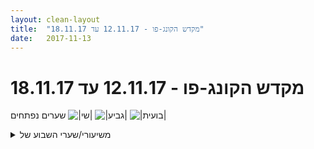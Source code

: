 ```yaml
---
layout: clean-layout
title:  "מקדש הקונג-פו - 12.11.17 עד 18.11.17"
date:   2017-11-13
---
```

# מקדש הקונג-פו - 12.11.17 עד 18.11.17 
שערים נפתחים <img src="http://www.timg.co.il/tapuzForum/images/Emo77.gif" alt="|שי|"> <img src="http://www.timg.co.il/tapuzForum/images/Emo106.gif" alt="|גביע|"> <img src="http://www.timg.co.il/tapuzForum/images/Emo547.gif" alt="|בועית|">

<details>
                    <summary>משיעורי/שערי השבוע של</summary>
                    
                  </details><details>
                    <summary>> > א' 12.11.2017 - "חקירה מיטיבה</summary>
                    מכמה דקות לשבע עד עשר.<br> <br> התקדמות משותפת בהשארת שיתופי שיעור בקלות<br> רוטינה לא חייבת להכיל את מלוא הפונקציונליות שלה מראש.<br> <br> בחירת תכנים לשיעור &quot;בדיעבד&quot;, לפי מה שמוצא חן בעיני שכללתי בו<br> <br> השקטה<br> 1) פשוט ער<br> 2) אם מבחין במחשבות מעגליות וכאלה, מזהה שזה משעמם טילים (זה מוציא קצת את המחט מהתקליט)<br> 3) מילמוליזציה של המחשבות (המלמול יכול להיות גם חזק, פראי וכיו&quot;ב), משהו דומה עם הרגשות, ים פנימי שאין צורך לתרץ, לנסח, להפנות לאנשהו.<br> (את 1 יש בכל מקרה, השאר לפי הצורך)<br> <br> שיחת ריפוי<br> <br> חי במהירות אחרת<br> מוכן, מחכה – לא במובן אין-מעש, די להיפך: ער למה שמגיע אלי ומוכן לקבל אותו<br> שיפור מהירות החבטה (קשת, מעגל, קפיץ, אין כל כך &quot;הלוך&quot; ו&quot;חזור&quot; נפרדים)<br> שיפור התגובה למתקפה עלי<br> תפיסת רצף תנועתי קטן או גדול כמהלך אחד<br> <br> עם סכין - התוקף מגיע אל/מכיוון הגב<br> <br> תרגיל: מקדים הנחייה בהירה לעשייה (גם כשאין בזה צורך לכאורה). תרגיל: לא עושה את זה.<br> היעדר חשיבה (למשל לרגע, כשמופעל &quot;פשוט ער&quot;)
                  </details><details>
                    <summary>> > ב' 13.11.2017 - "התחלה חדשה</summary>
                    19:20-21:40<br> <br> חימום היחסים עם הקרקע ובכלל, מטה קסמים גמדי<br> שימוש באמירה הנהדרת &quot;מערכות היחסים הן רק בין אי-שלמויות&quot;<br> <br> רוב השיעור הוקדש לאמנות הלחימה.<br> החלק המשותף: עם עילי.<br> <br> שיפור הגלגול [הפתיע אותי כמה נוח היה לי להתגלגל מעמידה, יותר מכשאני מתחיל נמוך]<br> שיפור בעיטה מהצד עם סיבוב [להסתכל קודם; עדכון ההרגל]<br> קרבות קצרים עם דגשים טובים [חבטה שלמה; הגנה כחלק מהתקפה; בטווח קצר; סגור]<br> קרב ללא דגשים שעניינו לבדוק מה הטמעתי<br> קרב אגרופים מתמשך שעניינו שיפור הנשימה/השימוש-בה [זכירת הדגש; שליטה בעוצמה; היעזרות בנשיפה ארוכה; זה המצב הרגיל שלי]<br> לא זז: מתקפות עלי שאני מנצל כדי לחסל (או לפחות לעצור) אותו ממש בלי לזוז מהמקום שלי<br> אמנות הלחימה ביומיום: מהירות אחרת<br> <br> השארת האנרגיה שלי במה שחשוב לי לקדם באופן רציף [&quot;לבד בפטגוניה&quot;]<br> הבערת ומימוש הייעוד<br> כל סיטואציה יכולה להפעיל אותי כתלמיד [או שלא] <br> שיפור השיעור [שימוש בו לכשעצמו וכמנוע; התקדמות אמיתית]<br> תפקיד המדריך [התבוננות משותפת בו]<br> תפקיד היומן [התייחסות לשיעור בדיעבד כחלק אינטגרלי ממנו; שימוש עוזר ולא עוזר ביומן]
                  </details><details>
                    <summary>> > > > מאימיילים של אחרי השיעו</summary>
                    לגבי &quot;שיפור בעיטה מהצד עם סיבוב [להסתכל קודם; עדכון ההרגל]&quot;<br> <br> הסייען הנהדר:<br> הבעיטה הראשונה שהדגמתי (כמו שעשית קודם)<br> במהלכה הבועט פשוט קצת יותר פגיע<br> מפני שהוא שולח את הרגל שלו מבלי להסתכל<br> <br> האני הנהדר:<br> כן, כשתרגלתי אחר כך בערך אותה בעיטה (בעיטה דומה אבל שאני מגיע אליה בדילוג) הפגיעות שלי בלטה לי מאוד. כשכן הסתכלתי יכולתי לפחות לראות כשלא רלוונטי להמשיך, ולשנות משהו. (לא שיניתי כי התרגול היה אחר, להגיע שוב ושוב באותו אופן, אבל לפחות זיהיתי את זה טוב.)<br> בטח עוד ייקח לזה זמן להשתנות. הרגלונצ&#39;יק.<br> תודה (o:<br> <br> הסייען הנהדר:<br> כן, הפגיעות נובעת גם מהתנוחה עצמה.<br> בצורה השניה מבין השתיים שהדגמתי, הגוף יותר אסוף. לא מקומר. זה יותר מתאים לאמנות הלחימה (הראשונה יותר מתאימה לריקוד).<br> אך בכל זאת גם הצורה הראשונה טובה ואפשרית במקומה (ולא הייתי מוותר עליה באמנות הלחימה שלי).<br>  <br> לגבי ההרגל, אם באמנות הלחימה אנחנו מנסים לשנות משהו ומרגישים שאנחנו נאבקים באיזשהו הרגל, זה בדרך כלל סימן לעבודה לא נכונה.<br> קצת כמו בפורמים.<br>  <br> כי כמעט כל דבר שאנחנו עושים באמנות הלחימה, אמור להיות אפשרות אחת מיני רבות.<br> ואם אפשרות כלשהי &quot;מתנגדת&quot; לשימוש באפשרות אחרת, ברוב המקרים זה אומר התנהלות לא נכונה שלנו עם האפשרות המקורית, מלכתחילה.<br>  <br> פעם קראתי לזה ביני לביני &quot;צדקנות תנועתית&quot;.<br> אנחנו צריכים להיזהר מצדקנות תנועתית.<br>  <br> עבודה יפה.
                  </details><details>
                    <summary>> > ד' 15.11.2017 - "עבודה נכונה עם עצמנו</summary>
                    2225~1910 (איחור)<br> <br> ער למעטפת שלי, שקט בכל הנסיבות<br> בכל מני סביבות (&quot;ראש כתפיים בטן&quot;, &quot;תפיסה והתחמקות&quot; בעיניים פקוחות)<br> <br> שוויון- נפש מיטיב לכל מני סביבות חיצוניות, אנשים, מצבים חיצוניים<br> שם לב לאזור בי שממונה על זה<br> שוויון- נפש מיטיב לסביבות פנימיות, ייצוגים של אנשים, מצבים פנימיים<br> האזור שממונה על זה<br> איך העבודה עם כל אזור, הסתכלות בדומה בין שניהם<br> מחליט משהו בנוגע לזה (כשנעים לי עם זה. אכן מאוד נעים לכשעצמו, לגבי ההחלטה - כרגע עוד יעילה במידה מוגבלת מסתבר.)<br> <br> מוצא חמישה אנשים שאני מכיר שמופיעות אצלם הפרעות נפש<br> משתמש במופעים האלה אצלם כבעדשות מגדילות למופעים היותר קטנים האלה אצלי<br> מזהה אותם אצלי, עושה בזה שימוש לטובה.<br> [ביחס לאהבה למשל: כשאני מסתכל באנשים האלה אני אוהב אותם. כשאני מסתכל במופעים של ענייני הנפש שלהם בי, את חלקם אני אוהב כמובן-מאליו ולאחרים בהחלט נדרשת התכוונות מיוחדת.]<br> <br> מוצא להפרעות נפש חלוקה כללית משלי<br> משתמש בקטגוריות כדי לזהות מופעים כאלה אצלי<br> <br> מוצא את התופעה המיטיבה שכל קטגוריה כזאת מצביעה עליה ועובד איתה [מופלא]<br> לא בהכרח היתה אחת. מפוצלות-יתר למשל הובילה אותי גם לאחדות וגם לדפדוף יעיל ונעים במטריצה שלי, ומצאתי את &quot;במידה&quot; חוסן-על שעושה את העבודה עם כל הקטגוריות.<br> [עבודה ראשונית בינתיים, עם קטגוריות שעבודה יותר-מראשונית בטח תעדכן]<br> <br> בעודף, יותר מדי / אכפתי, חם, מלא תשוקה, הכיוון הזה<br> בחוסר, פחות מדי / רגוע; מה שלא מועיל לא קיים או לא שולט<br> בקיפאון, תקיעות, ביצה / נשאר עם מה שאני רוצה להישאר, נשאר כמו שאני רוצה להיות<br> מפוצלות-יתר / אחדות; ביזור - אני פרוש בתוכי; זפזופ - תנועה מועילה וקלילה בין דמויות ועשיות<br> בפנים מדי / מחובר לעצמי, יודע מה אני רוצה, איך לפעול, יש אותי<br> בחוץ מדי, מנותק / נפרד, מוגן; משתתף, חלק מהעולם<br> חלוקה צבאית א&#39;: רק אני חשוב (הגנרל - משחק באנשים) / מגשימן, אמן האפשרי<br> חלוקה צבאית ב&#39;: רק המטרה חשובה (חייל פנאט) / עושה את העבודה, חלק מזרימה טובה<br> [וחוסן שרלוונטי לכולם: <b>במידה</b>. כמו כל תרופה שניתנת לדבר הנכון, בכמות הנכונה..]<br> <br> מה מקפיץ תלמיד פתאום: התבוננות בתהליך של תלמיד מסויים<br> הבנתו את עצמו ואת ההתנהלות שלו ביחס למרכזים<br> <br> חלק שלישי<br> &quot;במקום&quot; – מגיב למתקפה עלי כמה שיותר מהמקום. המגמה: לשלוט הרבה יותר טוב במתקפה שמגיעה אלי.<br> עם סכין – סימונים חופשיים במרחב מוגבל, אז הגבלה ל&quot;רוכב&quot; זה מול זה, ואז ב&quot;רוכב&quot; עם דקירה מסויימת שוב ושוב. כשחזרנו אחרי כל אלה לעבודה חופשית (במרחב מוגבל) העבודה היתה הרבה יותר איכותית.<br> חבטות בכרית - בזמן המטרת-אגרופים מתמשכת נזכרתי לא לשים לב לחבטות על חשבון איפה שאני ביחס ליריב, כרגיל זה העלה את איכות העבודה שלי בכל מני פרמטרים (איפה אני מניח את עצמי, מאיפה אני חובט וכו&#39;)<br> קרב אגרופים לזיהוי מה שהושג - הספיק רגע קצרצר כדי לזהות שלמשל העבודה עם &quot;במקום&quot; יצרה שינוי משמעותי, וגם הצליחה נדמה לי שלא להזיק בשום אופן<br> &quot;כלוב זרועות&quot; (עם כפפות) בשתי תצורות, אחת עם זרוע סטטית בכל צד של הראש כשהשני מנסה להגיע לראש מהצד - מחזק, מיטיב, משרה ביטחון.. תצורה שניה כשהזרועות במשולש (הכפפות נוגעות זו בזו) והשני מנסה לפרק את המבנה בחבטות.<br> <br> ייצור כסף<br> סיפורי עושר – איך אנשים עם כסף / בשלבי ייצורו התנהלו ומתנהלים<br> עושר שלא קשור לכסף, התחושה שהכל אפשרי<br>  [כלומו וצ&#39;קפוינט, וויסני ותאילנד, הג&#39;יגה-מן והדיסק שלו; רודי והעץ]<br> אמן האפשר – חלק בלתי נפרד מהפרק השלישי
                  </details><details>
                    <summary>"חקירה מיטיבה" - קונג-פו, ראשון 20:0</summary>
                    רוב השיעור הייתי בעבודה עצמאית. ביליתי בנעימים כשאני מתאמן במגוון דברים כמו גלגולים, עמידת ידיים, פורמות עם דגשים מסויימים, בעיטות, 5 המציאויות...<br> <br> טכניקה בת שלושה שלבים להירגעות<br> עירות פשוטה, תשומת לב<br> להבחין בחזרתיות של זה, לראות את זה כמשעמם<br> אקטיביות מילולית – נטרול של המילים ע&quot;י ערבוב או מלמול שלהם<br> <br> עיקרון ההפרדה. למשל הפרדה בין ההנחיה לעשייה, הפרדה בין שלוש השכבות, הפרדה בין ביה&quot;ס ואני. גם השיעור הזה נעזרתי בזה מפעם לפעם כאשר נתתי לעצמי הנחיות ברורות לפני או במהלך עשייה כלשהי.<br> <br> היו איתי בשיעור: ריבּ, עדי, בעז ויניב.<br> השיעור שלי התחיל ב 19:00 והסתיים ב 22:00.
                  </details><details>
                    <summary>מידע"התחלה חדשה</summary>
                    תחילת שיעור מידע מאסא- הכניסה ליומן השיעורים בכניסה לשער פנימי<br> כל מידע ביומן השיעורים הוא כמו מידע באומנות הלחימה, מדויק<br> למידה של ארבעת המוחות: המוח הגופני, המוח החושב, המוח התנועתי, המוח הרגשי.<br> תשומת לב למעברים בין המוחות<br> תשומת לב להשתלטות של המוח הרגשי<br> היצירתיות והטכנולוגיה נובעת מהמוח התנועתי<br> המוח הגופני שומר מפני פגיעה<br> סוף השיעור- מידע מאסא: אומנות הלחימה היא לא הרפתקאה. מתאמן קונגפו נכנס לקרב בידיעה שהוא מוגן<br>
                  </details><details>
                    <summary>> > יום שני 20:0</summary>
                    
                  </details><details>
                    <summary>> > > > מוח רגש</summary>
                    מה קורה שאני טועה? <br> - שמתי לב היום כמה המוח הרגשי דומיננטי. <br> במשך היום עלה מידע מהשיעור אתמול. המוח הגופני שומר עלי שלא להפגע, מזהיר אותי
                  </details><details>
                    <summary>שיעור ״התחלה חדשה״ שני 13.11.17 20:00 (5+</summary>
                    <br> שעת התחלה 19:00<br> מיקום : בית דודי.<br> <br> התחלת שיעור בחימום קצרצר של מתיחות רגלים. <br> מידיטציה על שיעורי כאן בארגנטינה ומה אני עושה.<br> <br> קריאת <a href=http://www.tapuz.co.il/communa/viewmsgcommuna.asp?communaid=18195&msgid=55909337 target=_blank style=color:blue>הטקסט הנפלא</a> <br> <a href=http://www.tapuz.co.il/communa/viewmsgcommuna.asp?communaid=18195&msgid=56943515 target=_blank style=color:blue>ותגובה אליו</a> <br> <br> המשך בעשיית סדר בלימודי כאן.<br> אחד הדברים הראשונים שהגעתי לארגנטינה היה ליצור טבלה בוורד ולמקם את השיעורים המתחלקים לטנגו וקונג פו.<br> ״פגישת הסדר״ הזו גרמה לי לפתוח שוב את הטבלה לעדכן אותה, להתענג ממלאותה, מהשתנותה מהזרות הראשונית למוכר,<br>  להתענג מההבנות החדשות שקיבלתי.<br> מהשיעורים החדשים שהוספתי ועשיתי.<br> <br> לאחר שהטבלה עודכנה, עברתי שיעור שיעור ,פעילות פעילות לאורך הימים.<br>  שדרגתי את הרגשתי שם, את האיפשור ללמידה. את הפתיחות. הנינוחות.<br> <br> <br> שעת סיום 19:55
                  </details><details>
                    <summary>> > נשמע מופלא</summary>
                    
                  </details><details>
                    <summary>"חקירה מיטיבה", 12.11.1</summary>
                    שיעור קצר יחסית (19:51 - 21:13), שכלל:<br> בהליכה - העמקת הנוכחות<br> חימום וגמישות. עבדתי בין השאר על רצף חבטות מסוים.<br> במסגרת עבודה חופשית תרגלתי:<br> (תשומת לב לרגעים שאני כמו חולם בהקיץ ולרגעים שמתעורר, במקביל לדברים אחרים)<br> תנועות מחמש החיות, זיהוי 18 התנועות בפורמה<br> הגברת הנוכחות דרך תנועה.<br> התבוננות על עצמי / הנשימה<br> מנוחה והנאה, זיהוי הקסם ברגע.<br> הזכרות בשיעור שעברתי<br> דמיון של שבוע מוצלח<br> הודיה<br> <br> בכללי חוויתי איזה חוסר מיקוד / חוסר חיבור למטרות, לצד קבלה של המצב.<br> <br>
                  </details><details>
                    <summary>שני 13.11.17 "התחלה חדשה</summary>
                    - חימום ע&quot;י תרגול פורמות<br> - עבודה על גלגולים <br> - בחירת דגש שאני רוצה לעבוד עליו בקרב קצר של דקה. קרב. ואח&quot;כ שיתוף על התוצאה.<br> - מימוש פוטנציאל באופן מלא ולא חלקי. לתת לאור לזהור.<br> - כתיבה ביומן השיעורים - בשביל מה ? משימה שמסמנים עליה V / לא באמת עוזר /מחליף תרגול אמיתי / עוזר לזקק חומר לימודי שהתקבל בשיעור / בלה בלה.. <br>
                  </details><details>
                    <summary>יום שני 13.11.17 בוקר - ״חלקים לומדים</summary>
                    זמן מקדים 14 דקות, איכות: טובה משתתפים: בן, יואב&nbsp;&nbsp;&nbsp;&nbsp;מיקום: רחבה מאחורי המוזיאון<br> תחילת שיעור - תנועה תוך הגברת הקשב שלי לסביבה, פנימה. מנסה להיות פתוח לכל האפשרויות שעשויות להגיע. <br> הנחיה לשחרר את השכל מתפקיד הניהול של השיעור. הניסוח המדויק הוא:&nbsp;&nbsp;&quot;השכל הוא רק חלק (די קטן) מההוויה; במהלך השיעור היום, עד הודעה חדשה, אל תאפשר לו להיות בתפקיד ניהולי&quot; בהתחלה זה נשמע לי קצת משונה. מתנסה בזה. זה אפשרי, בהמשך - זה עובד, בהמשך - יש בזה עניין גבוה, מתפנה מקום לאפשרויות נוספות. <br> חלק ראשון - תנועה: נע, מתבונן בתנועה, בוחר להתמקד בסוג של תנועה המשכית, עם כמה שפחות הפסקות או עצירות. מגיע לסוג של תנועה מעגלית שלתוכה אני מנסה ליצוק כל מיני תבניות תנועה מוכרות, פורמות, טכניקות שונות. הם מסתדרות פנימה, בחלק מהמקרים אני חווה שהן משתדרגות באופן מסוים.<br> חלק שני - תנוחה: נותן לתנוחות לעלות מבפנים, חווה מצבים שונים, בודק תנוחות שונות, מגיע למצב שבו אני מתרגל הרפיה של כל החלקים שלא נדרשים באופן ישיר לתנוחה. מסתבר שיש לא מעט חלקים כאלו, מעניין. <br> חלק שלישי - תנועה/תנוחה פנימית: מתעכב על זה קצת. משתדל לא לגשת אל זה בצורה מילולית. מרגיש רצון להתיישב, לתרגל בישיבה. מוצא את המקבילה של התנועה המעגלית בנשימה. מוצא את המקבילה של התנוחה בהרפיה.&nbsp;&nbsp;עם הפוקוס הזה אני מתחיל לנוע, נותן לחלקים פנימיים עדינים להכוין אותי, את התנועה שלי. <br> סיום ההנחיות. המשך תרגול של נשימה והרפיה, תנועה ותנוחה. מרגיש כאילו עברתי שער נוסף בדרך שלי. ממשיך לתרגל. <br> סיום שיעור 09:30
                  </details><details>
                    <summary>"אפשרות משמעותית" שלישי 21:30 14.11.201</summary>
                    משתתפים: חגי (אני), אבשלום, ירון ואורי.<br> <br> בין ההנחיות שקיבלתי לשיעור: &quot;השיעור שלך מועבר על-ידך בפשטות, בנועם, ברוגע, באופן מרגיע ואיתך גם ליתר המשתתפים בשיעור&quot;. <br> <br> אז אוקיי סבבה... דמיינתי כבר יום מראש מה אעשה, מה יהיה לי טוב לעשות עם עצמי וגם להעביר את זה והיה לי כיף נחמד ולא מלחיץ לחשוב על זה. ביום השיעור קצת יותר נלחצתי כי היו בי דרמות פנימיות שלא קשורות. התחברתי למה שדמיינתי יום לפני והוקל לי יותר. גם הגעתי כשעה ומשהו לפני והתכוננתי, שפכתי קצת אור על הרגע הזה (חושים, דרמות...) עבדתי כזה עם עצמי והרגשתי מוכן יותר.<br> <br> בשיעור פשוט העברתי לעצמי ולאחרים מה שאני רוצה לעשות. פחות או יותר... בגדול זה כן היה ככה אבל בדקויות אפשר היה להתכוונן יותר. יותר להרגיש עת עצמי ויותר לחסוך בתכנים ש&quot;מתחשבים&quot; עם האחרים כמו הסברים מיותרים או תוספות, כאילו אני מדריך את השיעור או אחראי יתר על המידה במה שאחרים לומדים ועושים... אבל סה&quot;כ אני מרוצה מזה.<br> <br> התחלנו ב21:00 אאל&quot;ט. <br> <br> * שימת לב לרגע הזה - חושים, וגם לבפנים.<br> <br> * מותר לי להרגיש/לחוש את זה או: זה בסדר להרגיש/לחוש את זה.<br> <br> * תוך כדי עליה לגג גן העיר - ארבעה רבדים של רשות: להיות רגוע. להיות מודע. לקבל. לתת. <br> <br> * עבודה על בעיטות - אחד שם יד והשני בוחר לעצמו בעיטה ועובד עליה.<br> <br> * עמידת רוכב וידיים מורמות מעל גובה הכתף מקבילות לקרקע. העבודה החיצונית שבזה, ולשים לב גם למימד הפנימי שבזה.<br> <br> * עמידת 4, אותו הדבר. לנסות לאתגר את עצמנו ולשים לב מה קורה לנו כשאנחנו מודעים בתוך האתגר.<br> <br> * גמישות חופשית.<br> <br> * ירידה חזרה לתחתית גן העיר תוך כדי שיחה על איזה רעיונות יש לנו כדי לשפר את העבודה שלנו עם יומן השיעורים.<br> <br> הסיבה שיזמתי ירידה חזרה לתחתית גן העיר היא כי חשבתי שבן יחפש אותנו כי בהנחיות לקראת השיעור נכתב לי להתחיל מתי שכולם שם או ב21:15 לערך &quot;אלא אם כן אגיד לך אחרת כאן או שם&quot;, זאת אומרת, שהוא יכל להיות שם, לומר לי אחרת או להמשיך את השיעור... אז אולי היה כדאי להישאר באזור נקודת המפגש ולא לטייל ממנה, כך חשבתי.<br> <br> * המשך גמישות ושיחה על יומן השיעורים וגם על מרחב השאלות והתשובות.<br> <br> * 2 מתאגרפים ושניים צופים, ומתי שמישהו רוצה לצאת מחליף אותו מישהו אחר. עבדתי רק עם ירון והרגשתי כמו במטווח... סומנתי מלא ויהיה מעניין לפצח את הדבר הזה בהמשך...<br> <br> * כל אחד מראה טכניקה וכולנו עובדים על זה.<br> <br> * עבודה פנימית - שימת לב לשקט. חזרה על ארבעת הרבדים וחזרה על העבודה השניה בשיעור.<br> <br> במהלך השיעור ניסיתי לזכור את הדגשים, פשוט, נעים רגוע, מרגיע. זה היה מאתגר גם ליישם את זה וגם לדבר לעוד שלשה אנשים. בייחוד ה&quot;מרגיע&quot;. רוב הזמן איבדתי את זה, והיו זמנים שבאמת שמתי לב לזה והצלחתי להנחות בצורה נעימה ומרגיעה. כזו שיוצרת רוגע. סה&quot;כ מרוצה מעצמי <img src="http://www.timg.co.il/tapuzForum/images/Emo13.gif" alt=":-)"><br> <br> סיימנו בסביבות 22:35<br> <br> <br> <br>
                  </details><details>
                    <summary>התכוונות לשיעור 15.11 יום רביע</summary>
                    השיעור יתחיל ב 16:30 (23:30 ישראל) בפינת הרחובות של קורינטס ופנמה ( corrientes y panama )
                  </details><details>
                    <summary>> > "עבודה נכונה עם עצמנו" רביעי 16:30 (21:30 IL</summary>
                    הגעה לנקודת המפגש ב 16:32<br> הליכה. ברחוב המרכזי הסואן .<br> עבודה על הליכה נינוחה.<br> הרגשת הגוף, שחרור אגן , שחרור כתפיים.<br> נסיון לזהות צבע עיניים של אנשים העוברים בפני .<br> <br> בסביבות 17:00 נכנסתי לבית קפה יפיפה ברחוב גסקון ליד הבית חולים האיטקלקי לאחר צעידה של כ 20 cuadras .<br> התחלתי לכתוב. ולתרגל תרגילי כתיבה.<br> כתיבה איטית - תוך הפסקה כל מילה.<br> כתיבה איטית רציפה תוך מתן תשומת לב לכל אות.<br> הרפיית הגוף תוך כדי הכתיבה.<br> <br> הבנה שמבקשים אספרסו כפול בארגנטינה - מקבלים אספרסו כפול ארוך. <br> שיעור נהדר שהסתיים ב 17:20
                  </details><details>
                    <summary></summary>
                    האם יש תנוחות / תנועות שבמיוחד מגבירות נוכחות?<br> <br>
                  </details><details>
                    <summary>> > נראה ל</summary>
                    תנוחות / תנועות שדורשות מאמץ פיזי<br> תנועות שדורשות קואורדינציה<br> תלוי גם איך מבצעים אותן - כמה מנסים להביא נוכחות לתוכן...<br>
                  </details><details>
                    <summary>שני ערב 20:20 "התחלה חדשה</summary>
                    19:30 - 21:30 בערך<br> <br> הגעה אל הכיכר כשאני נסתר. בדיקת אזורי ונתיבי גישה, חלישה ותנועה נסתרת.<br> היכולת להיעלם בכיוון אחד, ולהופיע שוב מכיוון אחר.<br> בזמן תנועה, המשך אימון בחלישה על האיזור שבו אני נמצא. <br> אתגר מעניין - לקיים מקסימום עירות לאדם העוקב אחרי, מבלי שהוא יודע שאני שם לב אליו. או, אם אנו גלויים זה לזה, אז מבלי שהוא יודע שאני שם לב אליו באופן מיוחד.<br> שיחה חופשית על סיפורי העזה ויציאה מאיזור הנוחות שלנו<br> <br> שיחה עם שיר: לגשת אל העבודה ביומן השיעורים עם קשב כמו בשיעור או בתרגיל גופני. <br> <br> עבודה על אמן המשמעת העצמית, אמן ההגשמה ואמן הטיול. השלושה האלה יחד. ביחד. כדבר אחד. <br> <br> שיחה עם שיר: בטיחות בשיעור. אפליקציות בחיים ובאמנות הלחימה.<br> <br> תודה!!<br> אסא<br> <br>
                  </details><details>
                    <summary>"עבודה נכונה עם עצמנו" - קונג-פו, רביעי 20:0</summary>
                    התחלתי את השיעור שלי ב 18:55 והוא הסתיים ב 22:25.<br> <br> בהתחלה לא ידעתי מה לצקת בו. פעלתי כפי שאני פועל בדר&quot;כ במקרים כאלה, ופשוט התיישבתי והכנסתי יותר רוגע ושקט למערכת. בהדרגה דברים עלו והרגשתי איך השיעור העתידי שלי עשוי להיות עשיר ומהנה. זה היה כיף לחוש בשינוי.<br> <br> הייתה לי הזדמנות נוספת להעביר לי ולתkמיד נוסף כשעה של תרגולים לפי מה שאני בוחר ורוצה.<br> <br> בתרגול של עבודה עם הקרקע תרגלתי דברים שכבר עשיתי בעבר ונוצרו מהם וריאציות חדשות. נעים לראות כיצד מתווספים להם עוד עוד רבדים בתחום מסוים כאשר שומרים על רציפות.<br> <br> עמידת ידיים. כבר מתחיל להתייצב מעט ולהרגיש בטוח לעלות לעמידת ידיים ללא קיר תומך.<br> <br> עקרון הצמצום – מתחילים בתרגול חופשי, מגבילים את העבודה למשהו יותר מצומצם, יוצרים הגבלה נוספת, חוזרים לעבודה החופשית. יישמנו את זה ריבּ ואני בעבודת סכין. השיפור בסשן האחרון היה ניכר וברור.<br> <br> תכנות המערכת בעזרת דמיון - בחרתי 3 דברים שאני רוצה לעשות מחר (עדיפות לדברים שמעט מאתגרים אותי), להכריז בקול את מספרו בכל פעם שמצאתי אחד כזה. לדמיין כיצד אני מגשים אותם (לפי הסדר שבחרתי אותם) באופן נעים וקל. ברגע שסיימתי עם אחד מהם להכריז &quot;X הושלם&quot;.<br> <br> המוח הרגשי, המוח השכלי, המוח הגופני – לכל אחד את היכולות שלו. מה שנתפס לפעמים ככשרון של מישהו עשוי להיות קשור ליכולת שלו להשתמש החלק המתאים עבור פעולה מסויימת.<br> <br> תרגולי לחימה שונים – בין היתר לשמור על מבנה כאשר מישהו מנסה לשבור אותו ע&quot;י אגרופים.<br> <br> עשיית כסף<br> ניקוי של מחשבות שליליים בנושא.<br> לראות את זה כנארגיה שמפוזרת בעולם. ישנם מקומות בהן האנרגיה הזו מרוכזת יותר וכלה שפחות.<br> אפשר, אני יכול. יש אנשים שזה ברור להם, שזה בא להם טבעי. &quot;מגיע לי&quot; בקטע הטוב של המובן. אימצתי לעצמי את ההרגשה הזו. זה נוגע בהרבה תחומים. גם בהשלמת הפרק השני.
                  </details><details>
                    <summary>"אפשרות משמעותית" יום ג בערב 2115 גן העי</summary>
                    נכחו- חגי אבשלום ירון ואנוכי<br> את השיעור העביר חגי <br> תחילה עבודה פנימית ועליה למתחם גג העיר <br> עבודת זוגות על בעיטות באוויר <br> עבודה אישית על סט של שתי בלימות ובעיטה. <br> החזקה בעמדה של מפו עם ידיים לצדדים משך דקותיים ואחכ בעמדה של שכיבות שמיכה משך כדקותיים . <br> חזרה לחלק התחתון של גן העיר. <br> בדרך - כל אחד התבקש להגיד כיצד הוא יכול לשדרג את העבודה עם יומן השיעורים ואחכ את העבודה עם מרחב השאלות והתשובות <br> קרב אגרוף עם כפפות , בחרתי שלא להשתתף , רק ציפיתי . <br> סיום השיעור.
                  </details><details>
                    <summary>יום רביעי 15.11.17 בוקר ״זמן נכון</summary>
                    זמן מקדים 5 דקות&nbsp;&nbsp;נוכחים: בן, יואב, תרצה&nbsp;&nbsp;&nbsp;&nbsp;מיקום: גינת דובנוב<br> שינוי מיקום בתוך נקודת המפגש. ושימוש במילה לבחירתי להיטיב את מצבי. ״יפה״ <br> תרגול בגינת דובנוב - תוספת לשימוש במילה של הרפיה, קשר עם אנשים.<br> עבודות גופניות שונות (שיפור הבעיטות) תוך שימוש בשלושת המיקודים ברקע. חוויתי כמה הצלחות מעניינות. <br> גמישות משופרת תוך העזרות בדיבור הפנימי שלי. מצאתי את עצמי שוהה ארוכות בתנוחות שבדרך כלל אני מוגבל בשימוש בהן. ה״דיבור הפנימי״ שיפר את התחושה הפיזית בצורה ברורה. <br> העזרות בקשב גופני, העזרות ב״קשב ההנאה״. <br> דימוי המילה בדיבור הפנימי לגונג או אבן בבריכה. <br> לתת למילה חלל להדהד, מקום לשהות בו. מצאתי שהדימוי הזה מועיל ומשפר לי את החוויה.<br> התקדמות - שילוב הקשב הגופני לדיבור הפנימי. ההאזנה למילה בוצעה במקביל בקשב הפנימי ובקשב גופני. הוסיף מימד נוסף לאיכות העבודה. מרגיש כמו כלי משמעותי. <br> דו קרב סיוף - תחילת מעבר מהקלדה של תו אחד לנגינה, רצף של נגיעות בפרטנר, כשיש הזדמנות במקום נגיעה ונסיגה. <br> סיום השיעור הרשמי מעט לפני שמונה.
                  </details><details>
                    <summary>רביעי לילה "עבודה נכונה עם עצמנו</summary>
                    שיר ואני, <br> השיעור שלי היה בשעות 21:00 - סביבות 23:00 <br> <br> עקבות:<br> <br> השכל המנטאלי, הרגשי, התנועתי והגופני<br> <br> האינטליגנציה השולטת בפעילות שלי במהלך היום, למשל להיפגש עם מישהו בשעה ובמקום מסוימים - פעולה של השכל התנועתי - כמו לתת כיף (high five) למישהו. כפות הידיים מתואמות. כמו לקלוע לסל. כל הפיתוחים הטכנולוגיים האנושיים הם פעולה שבה השכל התנועתי הוא הדומיננטי/המוביל. <br> <br> השכל הרגשי שלי זיהה את התשובה הנכונה לשאלה הזו. כאילו קרא את הסיטואציה, ואת השיחה עם הסייען. <br> <br> עבודה עם שיר: ידיים בלי להזיז את הרגליים. לשים לב למידה שבה אני לוקח אחריות על כך שלא יגיעו אלי. ההרמטיות של המעטפת המגינה בתוך טווח המגע. <br> <br> הבית שלי ובמיוחד החדר שלי- מקדש של לימוד ונוכחות.<br> <br> תודה!!!<br>
                  </details><details>
                    <summary>חמישי 18:00 "קונג-פו פנימי</summary>
                    18:00 - סביבות 19:30<br> <br> משתתפים בשיעור: ריב, יניב, בועז ואני<br> <br> הגעה נסתרת לשיעור - הפעם הצלחתי למקם את עצמי ממש קרוב לאחרים בלא להיראות, אולי 3-5 מטרים מהם. כאשר השיעור החל, התגליתי פתאום. מגניב. רוצה לעבוד גם על היכולת להיעלם פתאום.<br> <br> תנועה מופלאה וכיפית לאזור העבודה המרכזי בשיעור דרך חצרות אחוריות. <br> <br> העבודה העיקרית בקונג-פו - לנצח את עצמנו. קונג פו פנימי.<br> (מוני חדד)<br> <br> תנועה פנימית חשובה: &quot;אה, שטויות&quot;<br> תפ&quot;ח: הכל בסדר<br>  <br> הציור של עצמנו שקיים בראשנו. האשליה כאילו שהציור הזה יכול להיפגע. כאילו שהוא ממשות. פיזיות. כאילו שיש חשיבות למה שקורה איתו ברגע מסויים. אפשר לדמיין רגע שיש לי ציור של ארנב שאני רוצה להחזיק בראש. ואני רוצה משום מה לשמור עליו בדיוק כפי שהוא. ששום דבר לא ימרח, ישתנה. שאני רוצה נורא לשמור עליו שלא יקרה לו שום דבר. שזה מרגיש קריטי. שאני מרגיש שזה אני. <br> <br> להתבונן בציור של עצמנו שקיים שם. <br> <br> פרקטיקה של התמרת כאב העבר - עזיבת הדמיון שהכאב נגרם מכך שמשהו קרה לציור. הפניית תשומת הלב אל התחושה הפיזית. השיפט של להתבונן בתחושה הפיזית כמשהו שבא לטובתי. כמתנה. <br> <br> 3 התנועות הבסיסיות: אני כאן כדי ללמוד ולהשתנות, אני כאן כדי לתת ולעזור, אני כאן כדי להינות ולקבל. <br> <br> ניתן לעבוד על כל אחד מהתנועות/עמדות הללו בפני עצמה ולהעמיק אותן. תרגול נפלא יכול להיות פשוט לעבור אחת אחת. אני מוכן עכשיו ללמוד ולהשתנות? אני כאן עכשיו כדי לעזור? אני כאן עכשיו כדי ליהנות? וכן הלאה. שווה ביותר להעמיק לתוך כל אחת מהן. <br> <br> ישיבה עם יניב בבית קפה. <br> החשיבות של עקביות ועקשנות בתהליכים. <br> לשוב שוב ושוב אל העבודה, אל תא הטייס, אל מערכת הניווט ולכייל אותה אל המציאות הרצויה. <br> החשיבות של לתעד את השיעור. <br> זכוכית החלון שנשברה פתאום. <br> <br> תודה!!!<br> <br> <br>
                  </details><details>
                    <summary>שבת 16:00 "מתינות מהנה</summary>
                    15:30 - 17:05 לערך (השיעור שלי)<br> <br> משתתפים: עומרי, אני ואלון<br> <br> צורת הכנה/בריאה פשוטה עם הרבה פוטנציאל (לא חדשה לי, אולם רמה חדשה של יעילות פתאום התגלתה בה): עט ונייר. רושם שם של אדם או שלי ומעלה על הדף את דברים שמבקשים להגיע אליו או אלי בשיעור. <br> <br> עבודה עם דמות בדיונית שמתווכת אור לבן מופלא עבורי. <br> התבוססות והתבססות בתוכו, איתו.<br> <br> <br> שיעור החל עם מדיטציה בסיסית: לנשום פנימה אור לבן לכל תא ותא בגוף, ולהניח לכל מה שהגוף כבר לא צריך להשתחרר החוצה בנשיפה. <br> <br> להרגיש בנוח, כמו אנשים שהגיעו לים, או לאיזה פארק, או לאיזה מקום שאפשר להוריד נעליים ולהתרווח. אולי כמו איזה רטריט כזה, שמגיעים אליו לסופ&quot;ש או לחודש או לשנה. ואתה חופשי בשטח שם ומידי פעם קוראים לך לאיזו סדנה. <br> <br> סדנת מומחה התנועה רמה ב&#39; <br> (כמו חלק ב&#39;, או רמה 2, לא סוג ב&#39; חלילה)<br> <br> סביבת עבודה בסיסית: לנוע באופן רציף מבלי לעזור אפילו לרגע. <br> בתוך זה: עבודה עם דימויים שונים. לדוגמא האור הלבן. <br> כותרת מועילה ומכוונת: רופא<br> <br> אנחנו נעים בתוכו, שואפים אל תוכנו. כמו כן, הוא בוקע מתוכנו. מתוך העצמות, השרירים, הגידים, הפנים, העור, הגרון, הרגליים, השיער, הפה, החזה, הגב וכן הלאה. <br> <br> אמן התנועה הפנימית <br> סביבת העבודה משתנה - עכשיו אנחנו בעמידה סטטית. אנו מעבירים את תשומת הלב שלנו לרגליים, ואז נעים איתה במסלולים שונים דרך הגוף. לעתים מציירים מעגל של תנועה תודעתית החוזר על עצמו. לדוגמא: כף יד ימין -&gt; פרק-&gt;אמה-&gt;זרוע-&gt;כתף-&gt;עורף-&gt;כתף שניה-&gt;זרוע-&gt;אמה-&gt;פרק-&gt;כף יד שמאל-&gt;כף יד ימין. וחוזר חלילה. מעגל שהולך ומתגבר. <br> <br> חוזרים לנוע. שוטף את הגוף בעזרת הידיים. <br> <br> מותח ידיים לצדדים (כמו בציור של ליאונרדו דה וינצ&#39;י). זהו השטח שלי. מרגיש את האנרגיה שלי. נהנה מלהתבוסס בה. מדמיין שהיא סמיכה מעט יותר. כמו דבש אולי. ושוחה בה. <br> <br> <br> אמן התנועות הפנימיות<br> מנסים תנועות פנימיות שונות ובודקים מה האפקט שלהן עלינו. <br> איך מרגיש &quot;מעולם לא קרתה אף טעות בחיי&quot;&nbsp;&nbsp;? <br> איך מרגיש &quot;הולך להיות לי יום מדהים מחר&quot;&nbsp;&nbsp;? <br> איך מרגיש &quot;הכל בסדר עכשיו&quot; ? <br> וכן הלאה<br> <br> לשים לב שאין נכון או לא נכון. זו פשוט תנועה כלשהי, והאפקט שהיא מייצרת. <br> <br> נדמיין לנו שוב את האמן המומחה שלנו, זה שסיים הכשרה של כמה וכמה שנים בדברים כאלה. נוסיף לו גם את הרבדים הנוספים הללו. <br> <br> הפסקה לשתייה ופיפי. זה כיף. <br> <br> שיחה חופשית על נושאי העבודה ועל הקונג פו בכלל<br> איך אפשר לוודא שתנועות כאלה יהיו לי זמינות ברגעים מאתגרים? <br> מרבים לתרגל ברגעים לא מאתגרים. מתרגלים (get used to) להפעיל תנועות כאלה.<br> <br> יישום באמנות הלחימה, בתוך סביבה של לתת בעיטות (לגעת בגופם בעזרת הרגליים) באחרים. <br> 3 צורות בעיטה בסיסיות: אחת שנקרא לה ישרה, אחת שנקרא לה צד, ואחת שנקרא לה סיבוב. <br> דימויים, חיות, התכוונויות, עמדות וכולי. <br> <br> שוב מדיטציית נשימה. <br> <br> נהניתי מאוד. תודה!!!
                  </details><details>
                    <summary>> > תיקון ק</summary>
                    השיעור נמשך עד השעה 19:30 בערך וכלל גם את שיעור אמנות היכולת <br> בהשתתפות יוסי, אסא, מאיה, תירצה וריב<br> אבל עקבות מחלק זה של השיעור אותיר בפורום אמנות היכולת. <br> <br>
                  </details><details>
                    <summary>שיעור יום רביעי 15.11.1</summary>
                    שיעור אסא ואני<br> במהלך השיעור אימון מול&nbsp;&nbsp;המחשב עם סימולצית כתיבה ביומן השיעורים ושאלות ותשובות<br> פחד<br> הצפה<br> רעידות <br> חום <br> כעס על על בן<br> תחושות שנאה לעצמי בעוצמות<br> ציניות כלפי עצמי וכלפי מה שכתבתי בעבר<br> רוגע של אסא<br> פשטות<br> עלינו לגג שם סיימנו את השיעור<br> עדיין עם התנגדות להיכנס ליומן השיעורים<br>
                  </details><details>
                    <summary>> > "עבודה נכונה עם עצמנו</summary>
                    שוב והפעם שכחתי פרט - לכתוב את הכותרת כמו שבן כתב לנו &quot;עבודה נכונה עם עצמנו&quot;<br> נמאס לי כבר מעצמי ומכל פעם שאני טועה, שוכחת, לא מדייקת, לא מבינה את ההוראות, לא מבינה מה רוצים ממני, נמאס לי כבר עם יומן השיעורים הזה וההרגשה שאיך שהוא יוצא שאני לא מצליחה לעשות את זה כמו שהנחו אותי<br> נמאס לי כל פעם לטעות מחדש ביומן השיעורים, אני מרגישה כל הזמן שמה שלא אעשה , לא יצליח טוב ובסוף איך שהוא אטעה.<br> זהו- כתבתי את זה בלי להתייפיף
                  </details><details>
                    <summary>קונג-פו שני 13.11 - "התחלה חדשה</summary>
                    אני אסא ושיר הולכים ביחד.<br> כל אחד מאיתנו משתף/ת כשרוצים, לא לפי סדר מסוים, על סיטואציות ודברים בהן יצאנו מאזור הנוחות שלנו.<br> תוך כדי הולכים לנו, הגענו לגן ברופין ואחר כך לגן בגורדון.<br> <br> בן הלך איתנו מאחורה. הפריע לי ששיר ואסא הסתכלו עליו בצורה קיצונית במהלך ההליכה. לא הבנתי מה אכפת להם...זה יצר בי הרגשה כאילו הוא חשוב יותר ממה שעכשיו קורה.<br> שאלתי אותם למה וכל אחד מהם השיב משהו אחר.<br> <br> בגן באתי לשנות תרגול, לעבודה חופשית של תנועה<br> ובן הגיע שינה לנו תרגול.<br> לכל אחד הוא נתן משימה אישית אחרת.<br> <br> לי הוא נתן משימה אישית שקשורה להגנה פנימית וחיצונית.<br> לא הבנתי במקור את המטרה של הפנימית (רק אחכ בהסבר הבנתי שזה בכלל קשור למוגנות פנימית שלא קשורה לאמנות הלחימה).<br> ישבתי ופשוט הייתי שם.<br> חיכיתי או ניסיתי לראות איזה קצה של עשייה/תרגול/משהו...כמו שיש לי מלא במצב רגיל.<br> אבל לא היה כלום. היה ריק.<br> יכולתי רק לשבת ולראות את המצב הזה.<br> גם לא בצורה ששיחררה אותי מהמצב.<br> <br> אחרי הרבה זמן, שגם באמצע היו נסיונות שלו לעזור לי, אסא ושיר המשיכו בעבודה משותפת, ולי הוא נתן להמשיך עם עצמי עד לסיום השיעור.<br> וכמו באגדה, הכישוף הוסר<br> עלה לי דבר מיידי (שרציתי לעשות במקור כבר כשהייתי בשיעור בנקודת המפגש) ומיד קמתי ועשיתי אותו.<br> זה היה קצת בעיטות ועוד איזה משהו.<br> <br> כבר הייתי חסרת אנרגיה מכל הזמן שעבר<br> ולמרות שבמקור רציתי לעשות כל מיני דברים<br> וגם נהיה לי צורך בפיפי<br> החלטתי לצאת מהגן וללכת אל הסופר למשהו קטן. ביציאה מהסופר אחרי בן יהודה גורדון סיימתי לעצמי את השיעור.
                  </details><details>
                    <summary>"אפשרות משמעותית" יום שלישי 14.11.201</summary>
                    מהשיעור המאוד כיפי עם חגי, אני זכור בעיקר הרבה רמות,<br> לתת למאבק להיות<br> לתת להרפיה להיות<br> לתת לרוגע להיות <br> לאפשר קבלה <br> לאפשר ניתנה היה מאוד כיפי.<br>
                  </details><details>
                    <summary>שיעור לאו חו שבת 18.11.17, לוגאנו 11:3</summary>
                    <br> אלכסיס הבן של חורחה יצא לחופשה, אז חורחה בא להחליפו.<br> הקבוצה לוגנו קיימת כבר סביבות 4-5 שנים. בעל המכון כושר היה תלמיד של חורחה הוא נשוי לאחותו של הקטור מספרד.<br> <br> חימום תנוחות מייפו קומפו והתנוחות הנמוכות, דגש שכל הכף רגל נוגעת.<br> סאצ׳ואן, תנוחת הלחימה, הסנטר מכונס וכל האזור הזה מסביבו מוגן.<br> רוב המשקל על הרגל האחורית. <br> <br> מעמידת סאצ׳ואן סריות של 10,<br> 10 בעיטות קידמיות - 10 שריר בטן<br> 10 בעיטות סיבוב - 10 שרירי בטן<br> 10 בעיטות סביב פנימיות - 10 שרירי בטן.<br> 10 בעיטות צידיות - 10 שרירי בטן.<br> 10 בעיטות תחתיות + שני אגרופים - 10 שכיבות שמיכה.<br> 10 אגרוף למותן אגרוף ללחי ואפרקט - 10 שרירי גב עליות מהבטן.<br> <br> הליכות הלוחם 1-4 שלושה צעדים קדימה שלושה אחורה.<br> <br> ונטילאטורים, יד קוף בצד אחד ובצד שני.. יוצרים ונטילטורים.<br> אקסים, הגנה למעלה לשני הצדדים ולמטה.<br> עבור כל רגל קידמית שני וריציות&nbsp;&nbsp;4 סה״כ.<br> <br> נפילות:<br> נפילה צידית<br> נפילה קדימה.. גלגולים.<br> הוספת שק בסוף הגלגול להוסיף בעיטה.<br> היה נחמד לראות עקומת למידה מהירה. חישוב הגלגול. והגוף לומד לפעמים מהר יותר ממני.<br> <br> נשימות.<br> 4 וריציות של נשימה.
                  </details><details>
                    <summary>שישי 17.11.17 לאו חו פארק סנטנריו 8:4</summary>
                    <br> <br> מתיחות<br> שימוש באפליקציה tabata timer על מנת לעשות סביבים שונים עם זמנים.<br> מגדיר זמן והפסקה וכמה זמנים. שימושים שונים.<br> <br> קפיצה על חבל 3 דקות - 30 שניות הפסקה 3 דקות.<br> אשמח להשתפר במיומנות החבל וגם בכושר הנדרש לכך.<br> <br> 20 בטן רגיל ; 20 בטן לגעת בעקבים שכפות רגלים על הריצפה; 20 עליות רגלים ממצב שכיבה ;20 שכיבות שמיכה ; 20 גב.<br> <br> עבודה עם כריות.<br> אלכסיס החזיק כריות בשני הצדדים, שנינו במצב של באיילוטאו (ריקוד המתאגרפים ) לשמור על רווח של הרגלים.<br> כל פעם שהוציא כרית בעיטה סירקולר - מעגלית לכרית. הכריות הוצאו באקראי ללא סדר ושני הרגלים.<br> <br> אותה עבודה עם בעיטה קידמית<br> המשך עבודה עם סטים של 1 2 3 4 5 5 4 3 2 1 בעיטות עם שתי הרגלים.<br> תרגיל נהדר ואימון משגע.<br>
                  </details><a href="javascript:history.back()">בית</a>